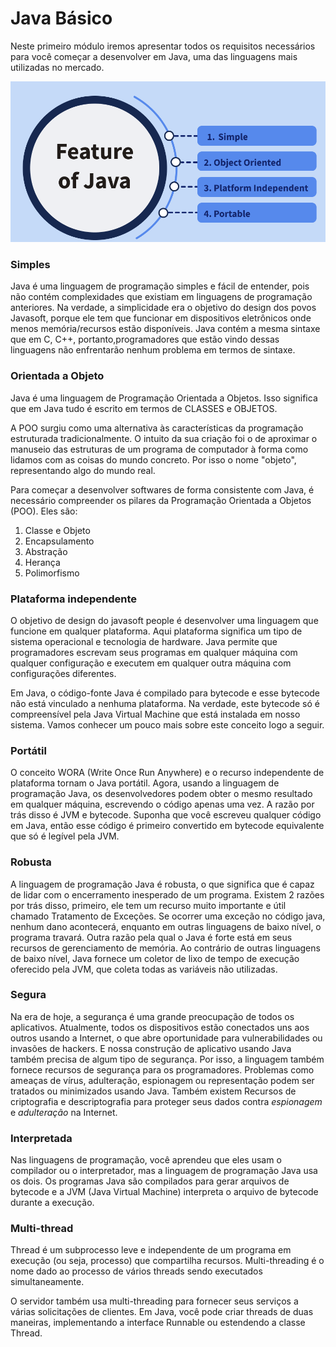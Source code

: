 # Java Básico

Neste primeiro módulo iremos apresentar todos os requisitos necessários para você começar a desenvolver em Java, uma das linguagens mais utilizadas no mercado.

![](<.gitbook/assets/image (6).png>)

### Simples

Java é uma linguagem de programação simples e fácil de entender, pois não contém complexidades que existiam em linguagens de programação anteriores. Na verdade, a simplicidade era o objetivo do design dos povos Javasoft, porque ele tem que funcionar em dispositivos eletrônicos onde menos memória/recursos estão disponíveis. Java contém a mesma sintaxe que em C, C++, portanto,programadores que estão vindo dessas linguagens não enfrentarão nenhum problema em termos de sintaxe.

### Orientada a Objeto <a href="#object-oriented" id="object-oriented"></a>

Java é uma linguagem de Programação Orientada a Objetos. Isso significa que em Java tudo é escrito em termos de CLASSES e OBJETOS.

A POO surgiu como uma alternativa às características da programação estruturada tradicionalmente. O intuito da sua criação foi o de aproximar o manuseio das estruturas de um programa de computador à forma como lidamos com as coisas do mundo concreto. Por isso o nome "objeto", representando algo do mundo real.

Para começar a desenvolver softwares de forma consistente com Java, é necessário compreender os pilares da Programação Orientada a Objetos (POO). Eles são:

1. Classe e Objeto
2. Encapsulamento
3. Abstração &#x20;
4. Herança
5. Polimorfismo

### Plataforma independente <a href="#platform-independent" id="platform-independent"></a>

O objetivo de design do javasoft people é desenvolver uma linguagem que funcione em qualquer plataforma. Aqui plataforma significa um tipo de sistema operacional e tecnologia de hardware. Java permite que programadores escrevam seus programas em qualquer máquina com qualquer configuração e executem em qualquer outra máquina com configurações diferentes.&#x20;

Em Java, o código-fonte Java é compilado para bytecode e esse bytecode não está vinculado a nenhuma plataforma. Na verdade, este bytecode só é compreensível pela Java Virtual Machine que está instalada em nosso sistema. Vamos conhecer um pouco mais sobre este conceito logo a seguir.

### Portátil

O conceito WORA (Write Once Run Anywhere) e o recurso independente de plataforma tornam o Java portátil. Agora, usando a linguagem de programação Java, os desenvolvedores podem obter o mesmo resultado em qualquer máquina, escrevendo o código apenas uma vez. A razão por trás disso é JVM e bytecode. Suponha que você escreveu qualquer código em Java, então esse código é primeiro convertido em bytecode equivalente que só é legível pela JVM.

### Robusta

A linguagem de programação Java é robusta, o que significa que é capaz de lidar com o encerramento inesperado de um programa. Existem 2 razões por trás disso, primeiro, ele tem um recurso muito importante e útil chamado Tratamento de Exceções. Se ocorrer uma exceção no código java, nenhum dano acontecerá, enquanto em outras linguagens de baixo nível, o programa travará. Outra razão pela qual o Java é forte está em seus recursos de gerenciamento de memória. Ao contrário de outras linguagens de baixo nível, Java fornece um coletor de lixo de tempo de execução oferecido pela JVM, que coleta todas as variáveis ​​não utilizadas.

### Segura

Na era de hoje, a segurança é uma grande preocupação de todos os aplicativos. Atualmente, todos os dispositivos estão conectados uns aos outros usando a Internet, o que abre oportunidade para vulnerabilidades ou invasões de hackers. E nossa construção de aplicativo usando Java também precisa de algum tipo de segurança. Por isso, a linguagem também fornece recursos de segurança para os programadores. Problemas como ameaças de vírus, adulteração, espionagem ou representação podem ser tratados ou minimizados usando Java. Também existem Recursos de criptografia e descriptografia para proteger seus dados contra _espionagem_ e _adulteração_ na Internet.

### Interpretada

Nas linguagens de programação, você aprendeu que eles usam o compilador ou o interpretador, mas a linguagem de programação Java usa os dois. Os programas Java são compilados para gerar arquivos de bytecode e a JVM (Java Virtual Machine) interpreta o arquivo de bytecode durante a execução.&#x20;

### Multi-thread

Thread é um subprocesso leve e independente de um programa em execução (ou seja, processo) que compartilha recursos. Multi-threading é o nome dado ao processo de vários threads sendo executados simultaneamente.

O servidor também usa multi-threading para fornecer seus serviços a várias solicitações de clientes. Em Java, você pode criar threads de duas maneiras, implementando a interface Runnable ou estendendo a classe Thread. &#x20;
